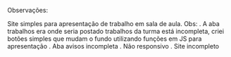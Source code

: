 Observações:

Site simples para apresentação de trabalho em sala de aula. Obs:
. A aba trabalhos era onde seria postado trabalhos da turma está incompleta, criei botões simples que mudam o fundo utilizando funções em JS para apresentação
. Aba avisos incompleta
. Não responsivo
. Site incompleto

